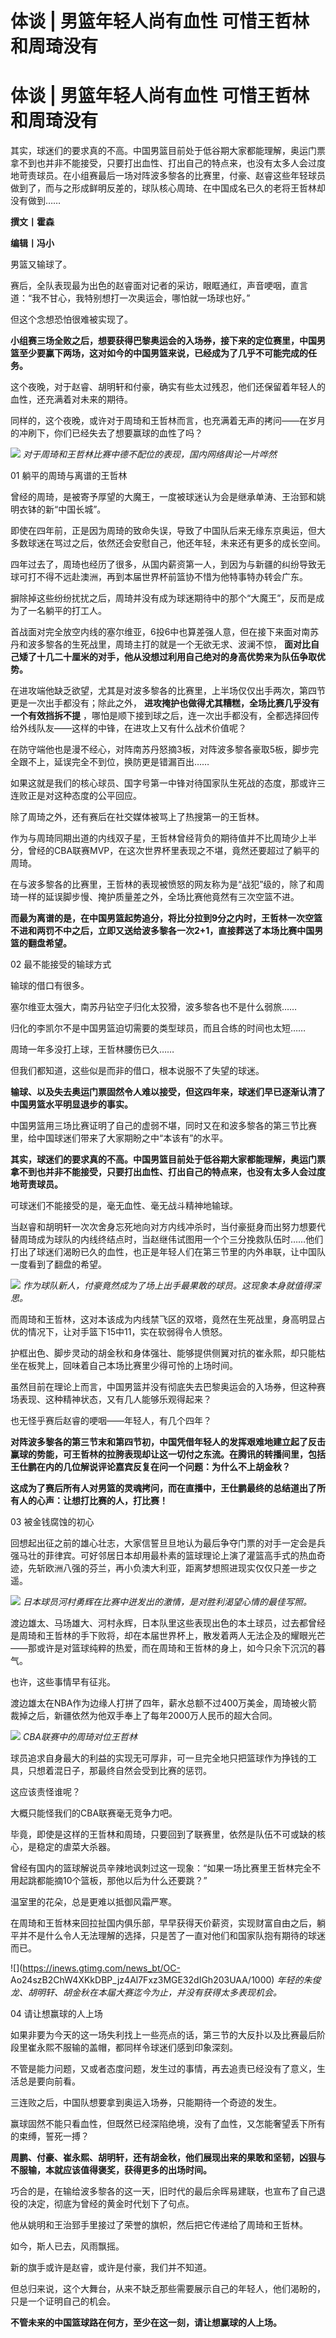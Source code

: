# 体谈 | 男篮年轻人尚有血性 可惜王哲林和周琦没有

# 体谈 | 男篮年轻人尚有血性 可惜王哲林和周琦没有

其实，球迷们的要求真的不高。中国男篮目前处于低谷期大家都能理解，奥运门票拿不到也并非不能接受，只要打出血性、打出自己的特点来，也没有太多人会过度地苛责球员。在小组赛最后一场对阵波多黎各的比赛里，付豪、赵睿这些年轻球员做到了，而与之形成鲜明反差的，球队核心周琦、在中国成名已久的老将王哲林却没有做到……

**撰文丨霍森**

**编辑丨冯小**

男篮又输球了。

赛后，全队表现最为出色的赵睿面对记者的采访，眼眶通红，声音哽咽，直言道：“我不甘心，我特别想打一次奥运会，哪怕就一场球也好。”

但这个念想恐怕很难被实现了。

**小组赛三场全败之后，想要获得巴黎奥运会的入场券，接下来的定位赛里，中国男篮至少要赢下两场，这对如今的中国男篮来说，已经成为了几乎不可能完成的任务。**

这个夜晚，对于赵睿、胡明轩和付豪，确实有些太过残忍，他们还保留着年轻人的血性，还充满着对未来的期待。

同样的，这个夜晚，或许对于周琦和王哲林而言，也充满着无声的拷问——在岁月的冲刷下，你们已经失去了想要赢球的血性了吗？

![](https://inews.gtimg.com/news_bt/OgkHeIjjRRab6pwV0EflftZE55UYITTdUkGbCZVWiSBBwAA/1000)
_对于周琦和王哲林比赛中德不配位的表现，国内网络舆论一片哗然_

01 躺平的周琦与离谱的王哲林

曾经的周琦，是被寄予厚望的大魔王，一度被球迷认为会是继承单涛、王治郅和姚明衣钵的新“中国长城”。

即使在四年前，正是因为周琦的致命失误，导致了中国队后来无缘东京奥运，但大多数球迷在骂过之后，依然还会安慰自己，他还年轻，未来还有更多的成长空间。

四年过去了，周琦也经历了很多，从国内薪资第一人，到因为与新疆的纠纷导致无球可打不得不远赴澳洲，再到本届世界杯前篮协不惜为他特事特办转会广东。

摒除掉这些纷纷扰扰之后，周琦并没有成为球迷期待中的那个“大魔王”，反而是成为了一名躺平的打工人。

首战面对完全放空内线的塞尔维亚，6投6中也算差强人意，但在接下来面对南苏丹和波多黎各的生死战里，周琦主打的就是一个无欲无求、波澜不惊，
**面对比自己矮了十几二十厘米的对手，他从没想过利用自己绝对的身高优势来为队伍争取优势。**

在进攻端他缺乏欲望，尤其是对波多黎各的比赛里，上半场仅仅出手两次，第四节更是一次出手都没有；除此之外，
**进攻掩护也做得尤其糟糕，全场比赛几乎没有一个有效挡拆不提**
，哪怕是顺下接到球之后，连一次出手都没有，全都选择回传给外线队友——这样的中锋，在进攻上又有什么战术价值呢？

在防守端他也是漫不经心，对阵南苏丹怒摘3板，对阵波多黎各豪取5板，脚步完全跟不上，延误完全不到位，换防更是错漏百出……

如果这就是我们的核心球员、国字号第一中锋对待国家队生死战的态度，那或许三连败正是对这种态度的公平回应。

除了周琦之外，还有赛后在社交媒体被骂上了热搜第一的王哲林。

作为与周琦同期出道的内线双子星，王哲林曾经背负的期待值并不比周琦少上半分，曾经的CBA联赛MVP，在这次世界杯里表现之不堪，竟然还要超过了躺平的周琦。

在与波多黎各的比赛里，王哲林的表现被愤怒的网友称为是“战犯”级的，除了和周琦一样的延误脚步慢、掩护质量差之外，全场比赛他竟然有三次空篮不进。

**而最为离谱的是，在中国男篮起势追分，将比分拉到9分之内时，王哲林一次空篮不进和两罚不中之后，立即又送给波多黎各一次2+1，直接葬送了本场比赛中国男篮的翻盘希望。**

02 最不能接受的输球方式

输球的借口有很多。

塞尔维亚太强大，南苏丹钻空子归化太狡猾，波多黎各也不是什么弱旅……

归化的李凯尔不是中国男篮迫切需要的类型球员，而且合练的时间也太短……

周琦一年多没打上球，王哲林腰伤已久……

但我们都知道，这些似是而非的借口，根本说服不了失望的球迷。

**输球、以及失去奥运门票固然令人难以接受，但这四年来，球迷们早已逐渐认清了中国男篮水平明显退步的事实。**

中国男篮用三场比赛证明了自己的虚弱不堪，同时又在和波多黎各的第三节比赛里，给中国球迷们带来了大家期盼之中“本该有”的水平。

**其实，球迷们的要求真的不高。中国男篮目前处于低谷期大家都能理解，奥运门票拿不到也并非不能接受，只要打出血性、打出自己的特点来，也没有太多人会过度地苛责球员。**

可球迷们不能接受的是，毫无血性、毫无战斗精神地输球。

当赵睿和胡明轩一次次舍身忘死地向对方内线冲杀时，当付豪挺身而出努力想要代替周琦成为球队的内线终结点时，当赵继伟试图用一个个三分挽救队伍时……他们打出了球迷们渴盼已久的血性，也正是年轻人们在第三节里的内外串联，让中国队一度看到了翻盘的希望。

![](https://inews.gtimg.com/news_bt/OrEkOqVucEA6fCb5GtJyBZ571EvtJ9F7uT39GZR1NEHEMAA/1000)
_作为球队新人，付豪竟然成为了场上出手最果敢的球员。这现象本身就值得深思。_

而周琦和王哲林，这对本该成为内线禁飞区的双塔，竟然在生死战里，身高明显占优的情况下，让对手篮下15中11，实在软弱得令人愤怒。

护框出色、脚步灵动的胡金秋和身体强壮、能够提供侧翼对抗的崔永熙，却只能枯坐在板凳上，回味着自己本场比赛里少得可怜的上场时间。

虽然目前在理论上而言，中国男篮并没有彻底失去巴黎奥运会的入场券，但这种赛场表现、这种精神状态，又有几人能够乐观得起来？

也无怪乎赛后赵睿的哽咽——年轻人，有几个四年？

**对阵波多黎各的第三节末和第四节初，中国凭借年轻人的发挥艰难地建立起了反击赢球的势能，可王哲林的拉胯表现却让这一切付之东流。在腾讯的转播间里，包括王仕鹏在内的几位解说评论嘉宾反复在问一个问题：为什么不上胡金秋？**

**这成为了赛后所有人对男篮的灵魂拷问，而在直播中，王仕鹏最终的总结道出了所有人的心声：让想打比赛的人，打比赛！**

03 被金钱腐蚀的初心

回想起出征之前的雄心壮志，大家信誓旦旦地认为最后争夺门票的对手一定会是兵强马壮的菲律宾。可好邻居日本却用最朴素的篮球理论上演了灌篮高手式的热血奇迹，先斩欧洲八强的芬兰，再小负澳大利亚，距离梦想照进现实仅仅只差一步之遥。

![](https://inews.gtimg.com/news_bt/OSSalbccYrNuvkSrgQZ0NRj4_b1hOVocts9COGQ8GunmwAA/1000)
_日本球员河村勇辉在比赛中迸发出的激情，是对胜利渴望心情的最佳写照。_

渡边雄太、马场雄大、河村永辉，日本队里这些表现出色的本土球员，过去都曾经是周琦和王哲林的手下败将，却在本届世界杯上，散发着两人无法企及的耀眼光芒——那或许是对篮球纯粹的热爱，而在周琦和王哲林的身上，如今只余下沉沉的暮气。

也许，这些事情早有征兆。

渡边雄太在NBA作为边缘人打拼了四年，薪水总额不过400万美金，周琦被火箭裁掉之后，新疆依然为他双手奉上了每年2000万人民币的超大合同。

![](https://inews.gtimg.com/news_bt/OQHQqpWzDCWYIxhWp3Jp_YiCb3gpNc9R0H4EaZbAx4ubkAA/1000)
_CBA联赛中的周琦对位王哲林_

球员追求自身最大的利益的实现无可厚非，可一旦完全地只把篮球作为挣钱的工具，只想着混日子，那最终自然会受到比赛的惩罚。

这应该责怪谁呢？

大概只能怪我们的CBA联赛毫无竞争力吧。

毕竟，即使是这样的王哲林和周琦，只要回到了联赛里，依然是队伍不可或缺的核心，是稳定的虐菜大杀器。

曾经有国内的篮球解说员辛辣地讽刺过这一现象：“如果一场比赛里王哲林完全不用起跳都能摘10个篮板，那他以后为什么还要跳？”

温室里的花朵，总是更难以抵御风霜严寒。

在周琦和王哲林来回拉扯国内俱乐部，早早获得天价薪资，实现财富自由之后，躺平并不是什么令人无法理解的选择，只是苦了一直对他们和国家队抱有期待的球迷而已。

![](https://inews.gtimg.com/news_bt/OC-
Ao24szB2ChW4XKkDBP_jz4Al7Fxz3MGE32dIGh203UAA/1000)
_年轻的朱俊龙、胡明轩、胡金秋在本届大赛迄今为止，并没有获得太多表现机会。_

04 请让想赢球的人上场

如果非要为今天的这一场失利找上一些亮点的话，第三节的大反扑以及比赛最后阶段里崔永熙不服输的盖帽，都同样令球迷们感到印象深刻。

不管是能力问题，又或者态度问题，发生过的事情，再去追责已经没有了意义，生活总是要向前看。

三连败之后，中国队想要拿到奥运入场券，只能期待一个奇迹的发生。

赢球固然不能只看血性，但既然已经深陷绝境，没有了血性，又怎能奢望丢下所有的束缚，誓死一搏？

**周鹏、付豪、崔永熙、胡明轩，还有胡金秋，他们展现出来的果敢和坚韧，凶狠与不服输，本就应该值得褒奖，获得更多的出场时间。**

巧合的是，在输给波多黎各的这一天，旧时代的最后余晖易建联，也宣布了自己退役的决定，彻底为曾经的黄金时代划下了句点。

他从姚明和王治郅手里接过了荣誉的旗帜，然后把它传递给了周琦和王哲林。

如今，斯人已去，风雨飘摇。

新的旗手或许是赵睿，或许是付豪，我们并不知道。

但总归来说，这个大舞台，从来不缺乏那些需要展示自己的年轻人，他们渴盼的，只是一个证明自己的机会。

**不管未来的中国篮球路在何方，至少在这一刻，请让想赢球的人上场。**

